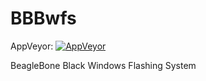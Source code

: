 BBBwfs
======
AppVeyor: [![AppVeyor](https://ci.appveyor.com/api/projects/status/lyw50an52ejdrh4w/branch/windows-partial?svg=true)](https://ci.appveyor.com/project/moto-timo/BBBlfs/branch/windows-partial)


BeagleBone Black Windows Flashing System
